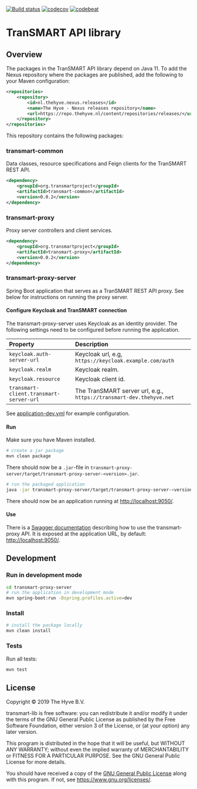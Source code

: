 [![Build status](https://travis-ci.org/thehyve/transmart-lib.svg?branch=master)](https://travis-ci.org/thehyve/transmart-lib/branches)
[![codecov](https://codecov.io/gh/thehyve/transmart-lib/branch/master/graph/badge.svg)](https://codecov.io/gh/thehyve/transmart-lib)
[![codebeat](https://codebeat.co/badges/a2b8dbaa-c40c-4045-adde-ebc7de4d8916)](https://codebeat.co/a/gijs-kant/projects/github-com-thehyve-transmart-lib-master)


# TranSMART API library

## Overview

The packages in the TranSMART API library depend on Java 11.
To add the Nexus repository where the packages are published, add the following
to your Maven configuration: 
```xml
<repositories>
    <repository>
        <id>nl.thehyve.nexus.releases</id>
        <name>The Hyve - Nexus releases repository</name>
        <url>https://repo.thehyve.nl/content/repositories/releases/</url>
    </repository>
</repositories>
```

This repository contains the following packages:

### transmart-common

Data classes, resource specifications and Feign clients for the TranSMART
REST API.
```xml
<dependency>
    <groupId>org.transmartproject</groupId>
    <artifactId>transmart-common</artifactId>
    <version>0.0.2</version>
</dependency>
```

### transmart-proxy

Proxy server controllers and client services.
```xml
<dependency>
    <groupId>org.transmartproject</groupId>
    <artifactId>transmart-proxy</artifactId>
    <version>0.0.2</version>
</dependency>
```

### transmart-proxy-server

Spring Boot application that serves as a TranSMART REST API proxy.
See below for instructions on running the proxy server.


#### Configure Keycloak and TranSMART connection

The transmart-proxy-server uses Keycloak as an identity provider.
The following settings need to be configured before running the application.

| Property                                | Description
|:--------------------------------------- |:--------------------------------
| `keycloak.auth-server-url`              | Keycloak url, e.g, `https://keycloak.example.com/auth`
| `keycloak.realm`                        | Keycloak realm.
| `keycloak.resource`                     | Keycloak client id.
| `transmart-client.transmart-server-url` | The TranSMART server url, e.g., `https://transmart-dev.thehyve.net`

See [application-dev.yml](transmart-proxy-server/src/main/resources/config/application-dev.yml)
for example configuration.

#### Run

Make sure you have Maven installed.
```bash
# create a jar package
mvn clean package
```
There should now be a `.jar`-file in `transmart-proxy-server/target/transmart-proxy-server-<version>.jar`.
```bash
# run the packaged application
java -jar transmart-proxy-server/target/transmart-proxy-server-<version>.jar
```

There should now be an application running at [http://localhost:9050/](http://localhost:9050/).

#### Use

There is a [Swagger documentation](https://swagger.io/solutions/api-documentation/) describing how to use the transmart-proxy API.
It is exposed at the application URL, by default: [http://localhost:9050/](http://localhost:9050/).

## Development

### Run in development mode

```bash
cd transmart-proxy-server
# run the application in development mode
mvn spring-boot:run -Dspring.profiles.active=dev
```

### Install
```bash
# install the package locally
mvn clean install
```

### Tests

Run all tests:
```bash
mvn test
```



## License

Copyright &copy; 2019  The Hyve B.V.

transmart-lib is free software: you can redistribute it and/or
modify it under the terms of the GNU General Public License as
published by the Free Software Foundation, either version 3 of
the License, or (at your option) any later version.

This program is distributed in the hope that it will be useful,
but WITHOUT ANY WARRANTY; without even the implied warranty of
MERCHANTABILITY or FITNESS FOR A PARTICULAR PURPOSE.  See the
GNU General Public License for more details.

You should have received a copy of the [GNU General Public License](LICENSE) along with this program.
If not, see https://www.gnu.org/licenses/.
